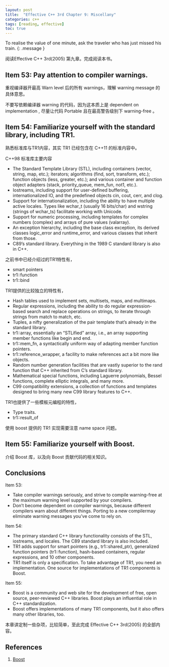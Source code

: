 ```yaml
---
layout: post
title:  "Effective C++ 3rd Chapter 9: Miscellany"
categories: c++
tags: [reading, effective]
toc: true
--- 
```

To realise the value of one minute, ask the traveler who has just missed his train.
{: .message }

阅读Effective C++ 3rd(2005) 第九章。完成阅读本书。

## Item 53: Pay attention to compiler warnings.
重视编译器开最高 Warn level 后的所有 warnings，理解 warning message 的具体意思。

不要写依赖编译器 warning 的代码，因为这本质上是 dependent on implementation , 尽量让代码 Portable 且在最高警告级别下 warning-free 。

## Item 54: Familiarize yourself with the standard library, including TR1.
熟悉标准库与TR1内容，其实 TR1 已经包含在 C++11 的标准内容中。

C++98 标准库主要内容
- The Standard Template Library (STL), including containers (vector, string, map, etc.); iterators; algorithms (find, sort, transform, etc.); function objects (less, greater, etc.); and various container and function object adapters (stack, priority_queue, mem_fun, not1, etc.).
- Iostreams, including support for user-defined buffering, internationalized IO, and the predefined objects cin, cout, cerr, and clog.
- Support for internationalization, including the ability to have multiple active locales. Types like wchar_t (usually 16 bits/char) and wstring (strings of wchar_ts) facilitate working with Unicode.
- Support for numeric processing, including templates for complex numbers (complex) and arrays of pure values (valarray).
- An exception hierarchy, including the base class exception, its derived classes logic_error and runtime_error, and various classes that inherit from those.
- C89’s standard library. Everything in the 1989 C standard library is also in C++.

之前书中已经介绍过的TR1特性有，
- smart pointers
- tr1::function
- tr1::bind

TR1提供的比较独立的特性有，
- Hash tables used to implement sets, multisets, maps, and multimaps.
- Regular expressions, including the ability to do regular expression-based search and replace operations on strings, to iterate
through strings from match to match, etc.
- Tuples, a nifty generalization of the pair template that’s already in the standard library.
- tr1::array, essentially an “STLified” array, i.e., an array supporting member functions like begin and end. 
- tr1::mem_fn, a syntactically uniform way of adapting member function pointers.
- tr1::reference_wrapper, a facility to make references act a bit more like objects.
- Random number generation facilities that are vastly superior to the rand function that C++ inherited from C’s standard library.
- Mathematical special functions, including Laguerre polynomials, Bessel functions, complete elliptic integrals, and many more.
- C99 compatibility extensions, a collection of functions and templates designed to bring many new C99 library features to C++.

TR1也提供了一些模板元编程的特性，
- Type traits.
- tr1::result_of

使用 boost 提供的 TR1 实现需要注意 name space 问题。

## Item 55: Familiarize yourself with Boost.
介绍 Boost 库，以及向 Boost 贡献代码的相关知识。

## Conclusions
Item 53:
- Take compiler warnings seriously, and strive to compile warning-free at the maximum warning level supported by your compilers.
- Don’t become dependent on compiler warnings, because different compilers warn about different things. Porting to a new compilermay eliminate warning messages you’ve come to rely on.

Item 54:
- The primary standard C++ library functionality consists of the STL, iostreams, and locales. The C89 standard library is also included.
- TR1 adds support for smart pointers (e.g., tr1::shared_ptr), generalized function pointers (tr1::function), hash-based containers, regular expressions, and 10 other components.
- TR1 itself is only a specification. To take advantage of TR1, you need an implementation. One source for implementations of TR1 components is Boost.

Item 55:
- Boost is a community and web site for the development of free, open source, peer-reviewed C++ libraries. Boost plays an influential role in C++ standardization.
- Boost offers implementations of many TR1 components, but it also offers many other libraries, too.

 
本章讲定制一些杂项，比较简单，至此完成 Effective C++ 3rd(2005) 的全部内容。

## References
1. [Boost](https://www.boost.org/)
